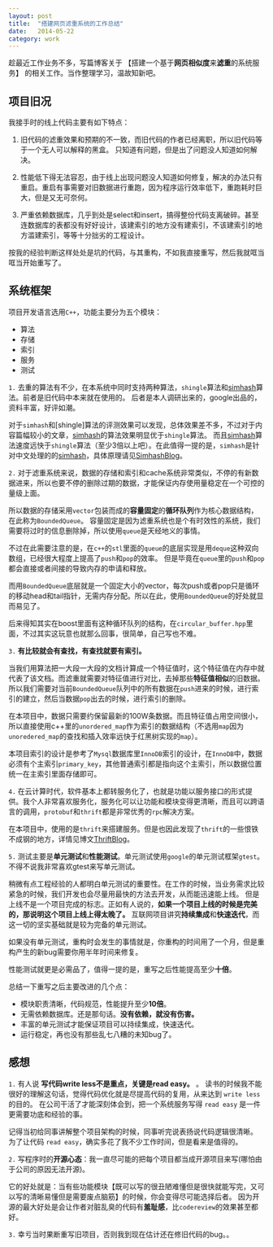 ```yaml
---
layout: post
title:  "搭建网页滤重系统的工作总结"
date:   2014-05-22
category: work
---
```


趁最近工作业务不多，写篇博客关于 【搭建一个基于**网页相似度**来**滤重**的系统服务】 的相关工作。当作整理学习，温故知新吧。
 
## 项目旧况
 
我接手时的线上代码主要有如下特点：
 
1. 旧代码的滤重效果和预期的不一致，而旧代码的作者已经离职，所以旧代码等于一个无人可以解释的黑盒。
只知道有问题，但是出了问题没人知道如何解决。
 
2. 性能低下得无法容忍，由于线上出现问题没人知道如何修复，解决的办法只有重启。重启有事需要对旧数据进行重跑，因为程序运行效率低下，重跑耗时巨大，但是又无可奈何。
 
3. 严重依赖数据库，几乎到处是select和insert，搞得整份代码支离破碎。甚至连数据库的表都没有好好设计，该建索引的地方没有建索引，不该建索引的地方滥建索引，等等十分拙劣的工程设计。

按我的经验判断这样处处是坑的代码，与其重构，不如我直接重写，然后我就哐当哐当开始重写了。

## 系统框架
 
项目开发语言选用`C++`，功能主要分为五个模块：

+ 算法
+ 存储 
+ 索引
+ 服务
+ 测试
 
`1.`  去重的算法有不少，在本系统中同时支持两种算法，`shingle`算法和[simhash]算法。前者是旧代码中本来就在使用的。
后者是本人调研出来的，google出品的，资料丰富，好评如潮。

对于`simhash`和[shingle]算法的评测效果可以发现，总体效果差不多，不过对于内容篇幅较小的文章，[simhash]的算法效果明显优于`shingle`算法。
而且[simhash]算法速度远快于`shingle`算法（至少3倍以上吧）。在此值得一提的是，`simhash`是针对中文处理的的[simhash]，具体原理请见[SimhashBlog]。

 
`2.` 对于滤重系统来说，数据的存储和索引和cache系统非常类似，不停的有新数据进来，所以也要不停的删除过期的数据，才能保证内存使用量稳定在一个可控的量级上面。

所以数据的存储采用`vector`包装而成的**容量固定**的**循环队列**作为核心数据结构，在此称为`BoundedQueue`。
容量固定是因为滤重系统也是个有时效性的系统，我们需要将过时的信息删除掉，所以使用`queue`是天经地义的事情。

不过在此需要注意的是，在`c++`的`stl`里面的`queue`的底层实现是用`deque`这种双向数组，已经很大程度上提高了`push`和`pop`的效率。
但是毕竟在`queue`里的`push`和`pop`都会直接或者间接的导致内存的申请和释放。

而用`BoundedQueue`底层就是一个固定大小的vector，每次push或者pop只是循环的移动head和tail指针，无需内存分配。所以在此，使用`BoundedQueue`的好处就显而易见了。

后来得知其实在boost里面有这种循环队列的结构，在`circular_buffer.hpp`里面，不过其实这玩意也就那么回事，很简单，自己写也不难。 


`3.` **有比较就会有查找，有查找就要有索引。**  

当我们用算法把一大段一大段的文档计算成一个特征值时，这个特征值在内存中就代表了该文档。而滤重就需要对特征值进行对比，去掉那些**特征值相似**的旧数据。所以我们需要对当前`BoundedQueue`队列中的所有数据在`push`进来的时候，进行索引的建立，然后当数据`pop`出去的时候，进行索引的删除。

在本项目中，数据只需要约保留最新的100W条数据。而且特征值占用空间很小，所以直接使用c++里的`unordered_map`作为索引的数据结构（不选用`map`因为`unoredered_map`的查找和插入效率远快于红黑树实现的`map`）。

本项目索引的设计是参考了`Mysql`数据库里`InnoDB`索引的设计，在`InnoDB`中，数据必须有个主索引`primary_key`，其他普通索引都是指向这个主索引，所以数据位置统一在主索引里面存储即可。

`4.` 在云计算时代，软件基本上都转服务化了，也就是功能以服务接口的形式提供。我个人非常喜欢服务化，服务化可以让功能和模块变得更清晰，而且可以跨语言的调用，`protobuf`和`thrift`都是非常优秀的`rpc`解决方案。

在本项目中，使用的是`thrift`来搭建服务。但是也因此发现了`thrift`的一些恨铁不成钢的地方，详情见博文[ThriftBlog]。

`5.` 测试主要是**单元测试**和**性能测试**。单元测试使用`google`的单元测试框架`gtest`。
不得不说我非常喜欢gtest来写单元测试。

稍微有点工程经验的人都明白单元测试的重要性。在工作的时候，当业务需求比较紧急的时候，我们开发也会尽量用最快的方法去开发，从而能迅速能上线。
但是上线不是一个项目完成的标志。正如有人说的，**如果一个项目上线的时候是完美的，那说明这个项目上线上得太晚了。** 
互联网项目讲究**持续集成**和**快速迭代**，而这一切的坚实基础就是较为完备的单元测试。

如果没有单元测试，重构时会发生的事情就是，你重构的时间用了一个月，但是重构产生的新bug需要你用半年时间来修复。

性能测试就更是必需品了，值得一提的是，重写之后性能提高至少**十倍**。
 
总结一下重写之后主要改进的几个点：

+ 模块职责清晰，代码规范，性能提升至少**10倍**。
+ 无需依赖数据库。还是那句话。**没有依赖，就没有伤害。**
+ 丰富的单元测试才能保证项目可以持续集成，快速迭代。
+ 运行稳定，再也没有那些乱七八糟的未知bug了。

## 感想

`1.` 有人说 **写代码write less不是重点，关键是read easy。** 。
读书的时候我不能很好的理解这句话，觉得代码优化就是尽提高代码的复用，从来达到 `write less` 的目的。
在公司干活了才能深刻体会到，把一个系统服务写得 `read easy` 是一件更需要功底和经验的事。

记得当初给同事讲解整个项目架构的时候，同事听完说表扬说代码逻辑很清晰。
为了让代码 `read easy`，确实多花了我不少工作时间，但是看来是值得的。

`2.` 写程序时的**开源心态**：我一直尽可能的把每个项目都当成开源项目来写(哪怕由于公司的原因无法开源)。

它的好处就是：当有些功能模块【既可以写的很丑陋难懂但是很快就能写完，又可以写的清晰易懂但是需要废点脑筋】的时候，你会变得尽可能选择后者。
因为开源的最大好处是会让作者对脏乱臭的代码有**羞耻感**，比`codereview`的效果甚至都好。

`3.` 幸亏当时果断重写旧项目，否则我到现在估计还在修旧代码的bug。。
 

[simhash]:https://github.com/aszxqw/simhash.git
[SimhashBlog]:http://www.aszxqw.com/work/2014/01/30/simhash-shi-xian-xiang-jie.html
[ThriftBlog]:http://www.aszxqw.com/work/2014/03/30/thrift-python-zhichibuhao.html
